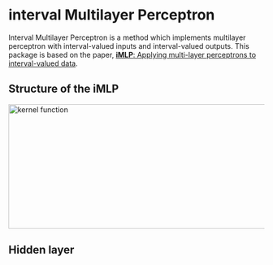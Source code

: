 # interval Multilayer Perceptron

Interval Multilayer Perceptron is a method which implements multilayer perceptron with interval-valued inputs and interval-valued outputs. This package is based on the paper, [**iMLP**: Applying multi-layer perceptrons to interval-valued data](https://link.springer.com/article/10.1007/s11063-007-9035-z).



## Structure of the iMLP

<img src="https://github.com/KaishuaiXu/imlp/blob/master/structure.png?raw=true" alt="kernel function" width="577" height="245" />

## Hidden layer

